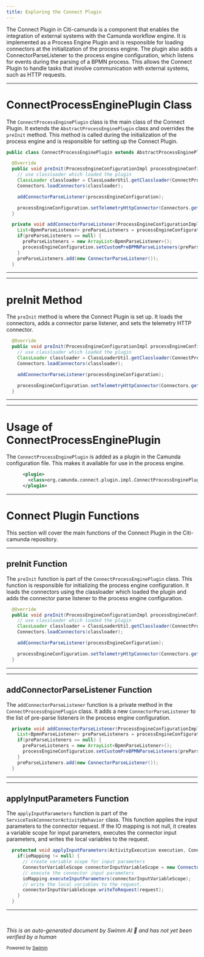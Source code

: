 ```yaml
---
title: Exploring the Connect Plugin
---
```

The Connect Plugin in Citi-camunda is a component that enables the integration of external systems with the Camunda workflow engine. It is implemented as a Process Engine Plugin and is responsible for loading connectors at the initialization of the process engine. The plugin also adds a ConnectorParseListener to the process engine configuration, which listens for events during the parsing of a BPMN process. This allows the Connect Plugin to handle tasks that involve communication with external systems, such as HTTP requests.

<SwmSnippet path="/engine-plugins/connect-plugin/src/main/java/org/camunda/connect/plugin/impl/ConnectProcessEnginePlugin.java" line="28">

---

# ConnectProcessEnginePlugin Class

The `ConnectProcessEnginePlugin` class is the main class of the Connect Plugin. It extends the `AbstractProcessEnginePlugin` class and overrides the `preInit` method. This method is called during the initialization of the process engine and is responsible for setting up the Connect Plugin.

```java
public class ConnectProcessEnginePlugin extends AbstractProcessEnginePlugin {

  @Override
  public void preInit(ProcessEngineConfigurationImpl processEngineConfiguration) {
    // use classloader which loaded the plugin
    ClassLoader classloader = ClassLoaderUtil.getClassloader(ConnectProcessEnginePlugin.class);
    Connectors.loadConnectors(classloader);

    addConnectorParseListener(processEngineConfiguration);

    processEngineConfiguration.setTelemetryHttpConnector(Connectors.getConnector(Connectors.HTTP_CONNECTOR_ID));
  }

  private void addConnectorParseListener(ProcessEngineConfigurationImpl processEngineConfiguration) {
    List<BpmnParseListener> preParseListeners = processEngineConfiguration.getCustomPreBPMNParseListeners();
    if(preParseListeners == null) {
      preParseListeners = new ArrayList<BpmnParseListener>();
      processEngineConfiguration.setCustomPreBPMNParseListeners(preParseListeners);
    }
    preParseListeners.add(new ConnectorParseListener());
  }
```

---

</SwmSnippet>

<SwmSnippet path="/engine-plugins/connect-plugin/src/main/java/org/camunda/connect/plugin/impl/ConnectProcessEnginePlugin.java" line="30">

---

# preInit Method

The `preInit` method is where the Connect Plugin is set up. It loads the connectors, adds a connector parse listener, and sets the telemetry HTTP connector.

```java
  @Override
  public void preInit(ProcessEngineConfigurationImpl processEngineConfiguration) {
    // use classloader which loaded the plugin
    ClassLoader classloader = ClassLoaderUtil.getClassloader(ConnectProcessEnginePlugin.class);
    Connectors.loadConnectors(classloader);

    addConnectorParseListener(processEngineConfiguration);

    processEngineConfiguration.setTelemetryHttpConnector(Connectors.getConnector(Connectors.HTTP_CONNECTOR_ID));
  }
```

---

</SwmSnippet>

<SwmSnippet path="/webapps/assembly/src/main/runtime/develop/resources/META-INF/processes.xml" line="20">

---

# Usage of ConnectProcessEnginePlugin

The `ConnectProcessEnginePlugin` is added as a plugin in the Camunda configuration file. This makes it available for use in the process engine.

```xml
      <plugin>
        <class>org.camunda.connect.plugin.impl.ConnectProcessEnginePlugin</class>
      </plugin>
```

---

</SwmSnippet>

# Connect Plugin Functions

This section will cover the main functions of the Connect Plugin in the Citi-camunda repository.

<SwmSnippet path="/engine-plugins/connect-plugin/src/main/java/org/camunda/connect/plugin/impl/ConnectProcessEnginePlugin.java" line="30">

---

## preInit Function

The `preInit` function is part of the `ConnectProcessEnginePlugin` class. This function is responsible for initializing the process engine configuration. It loads the connectors using the classloader which loaded the plugin and adds the connector parse listener to the process engine configuration.

```java
  @Override
  public void preInit(ProcessEngineConfigurationImpl processEngineConfiguration) {
    // use classloader which loaded the plugin
    ClassLoader classloader = ClassLoaderUtil.getClassloader(ConnectProcessEnginePlugin.class);
    Connectors.loadConnectors(classloader);

    addConnectorParseListener(processEngineConfiguration);

    processEngineConfiguration.setTelemetryHttpConnector(Connectors.getConnector(Connectors.HTTP_CONNECTOR_ID));
  }
```

---

</SwmSnippet>

<SwmSnippet path="/engine-plugins/connect-plugin/src/main/java/org/camunda/connect/plugin/impl/ConnectProcessEnginePlugin.java" line="41">

---

## addConnectorParseListener Function

The `addConnectorParseListener` function is a private method in the `ConnectProcessEnginePlugin` class. It adds a new `ConnectorParseListener` to the list of pre-parse listeners in the process engine configuration.

```java
  private void addConnectorParseListener(ProcessEngineConfigurationImpl processEngineConfiguration) {
    List<BpmnParseListener> preParseListeners = processEngineConfiguration.getCustomPreBPMNParseListeners();
    if(preParseListeners == null) {
      preParseListeners = new ArrayList<BpmnParseListener>();
      processEngineConfiguration.setCustomPreBPMNParseListeners(preParseListeners);
    }
    preParseListeners.add(new ConnectorParseListener());
  }
```

---

</SwmSnippet>

<SwmSnippet path="/engine-plugins/connect-plugin/src/main/java/org/camunda/connect/plugin/impl/ServiceTaskConnectorActivityBehavior.java" line="70">

---

## applyInputParameters Function

The `applyInputParameters` function is part of the `ServiceTaskConnectorActivityBehavior` class. This function applies the input parameters to the connector request. If the IO mapping is not null, it creates a variable scope for input parameters, executes the connector input parameters, and writes the local variables to the request.

```java
  protected void applyInputParameters(ActivityExecution execution, ConnectorRequest<?> request) {
    if(ioMapping != null) {
      // create variable scope for input parameters
      ConnectorVariableScope connectorInputVariableScope = new ConnectorVariableScope((AbstractVariableScope) execution);
      // execute the connector input parameters
      ioMapping.executeInputParameters(connectorInputVariableScope);
      // write the local variables to the request.
      connectorInputVariableScope.writeToRequest(request);
    }
  }
```

---

</SwmSnippet>

&nbsp;

*This is an auto-generated document by Swimm AI 🌊 and has not yet been verified by a human*

<SwmMeta version="3.0.0" repo-id="Z2l0aHViJTNBJTNBQ2l0aS1jYW11bmRhJTNBJTNBZ2lsYWRuYXZvdA==" repo-name="Citi-camunda" doc-type="overview"><sup>Powered by [Swimm](/)</sup></SwmMeta>
